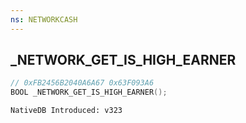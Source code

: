 ```yaml
---
ns: NETWORKCASH
---
```

## _NETWORK_GET_IS_HIGH_EARNER

```c
// 0xFB2456B2040A6A67 0x63F093A6
BOOL _NETWORK_GET_IS_HIGH_EARNER();
```

```
NativeDB Introduced: v323
```

